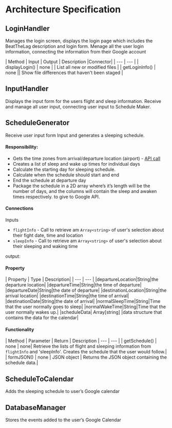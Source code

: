 # Architecture Specification

## LoginHandler
Manages the login screen, displays the login page which includes the BeatTheLag description and login form. Menage all the user login information, connecting the information from their Google account

| Method | Input | Output | Description |Connector|
| --- | --- |
| displayLogin() | none | | List all new or modified files |
| getLoginInfo() | none || Show file differences that haven't been staged |

## InputHandler
Displays the input form for the users flight and sleep information. Receive and manage all user input, connecting user input to Schedule Maker.  

## ScheduleGenerator
Receive user input form Input and generates a sleeping schedule. 	

#### Responsibility:
- Gets the time zones from arrival/departure location (airport) - [API call](https://developer.flightstats.com/api-docs/airports/v1)
- Creates a list of sleep and wake up times for individual days
- Calculate the starting day for sleeping schedule.
- Calculate when the schedule should start and end  
- End the schedule at departure day
- Package the schedule in a 2D array where’s it’s length will be the number of days, and the columns will contain the sleep and awaken times respectively. to give to Google API.

#### Connections

Inputs
- `flightInfo` - Call to retrieve am `Array<string>` of user's selection about their fight date, time and location
- `sleepInfo` - Call to retrieve am `Array<string>` of user's selection about their sleeping and waking time

output:  

#### Property

| Property | Type | Description|
| ---      | ---  |
|departureLocation|String|the departure location|
|departureTime|String|the time of departure|
|departureDate|String|the date of departure|
|destinationLocation|String|the arrival location|
|destinationTime|String|the time of arrival|
|destinationDate|String|the date of arrival|
|normalSleepTime|String|Time that the user normally goes to sleep|
|normalWakeTime|String|Time that the user normally wakes up.|
|scheduleData| Array[string] |data structure that contains the data for the calendar|

#### Functionality

| Method | Parameter | Return | Description
| --- | --- |
| getSchedule() | none | none| Retrieve the lists of flight and sleeping information from `flightInfo` and 'sleepInfo'. Creates the schedule that the user would follow.|
| formJSON() | none | JSON object | Returns the JSON object containing the schedule data.|



## ScheduleToCalendar
Adds the sleeping schedule to user’s Google calendar

## DatabaseManager
Stores the events added to the user’s Google Calendar
